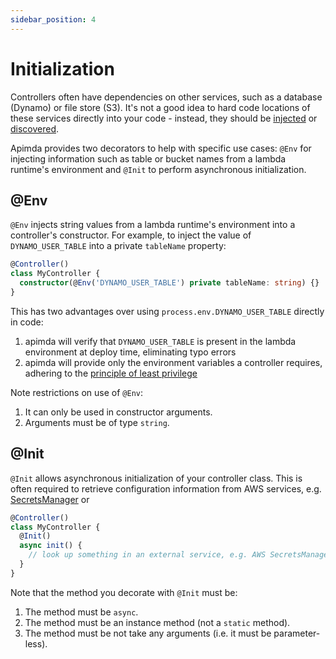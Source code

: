 ```yaml
---
sidebar_position: 4
---
```


# Initialization

Controllers often have dependencies on other services, such as a database (Dynamo) or file store (S3). It's not a good
idea to hard code locations of these services directly into your code - instead, they should
be [injected](https://en.wikipedia.org/wiki/Dependency_injection)
or [discovered](https://en.wikipedia.org/wiki/Service_discovery).

Apimda provides two decorators to help with specific use cases: `@Env` for injecting information such as table or bucket names from a lambda runtime's environment and `@Init` to perform asynchronous initialization.

## @Env

`@Env` injects string values from a lambda runtime's environment into a controller's constructor. For example, to inject
the value of `DYNAMO_USER_TABLE` into a private `tableName` property:

```typescript
@Controller()
class MyController {
  constructor(@Env('DYNAMO_USER_TABLE') private tableName: string) {}
}
```

This has two advantages over using `process.env.DYNAMO_USER_TABLE` directly in code:

1. apimda will verify that `DYNAMO_USER_TABLE` is present in the lambda environment at deploy time, eliminating typo
   errors
2. apimda will provide only the environment variables a controller requires, adhering to
   the [principle of least privilege](https://en.wikipedia.org/wiki/Principle_of_least_privilege)

Note restrictions on use of `@Env`:

1. It can only be used in constructor arguments.
2. Arguments must be of type `string`.

## @Init

`@Init` allows asynchronous initialization of your controller class. This is often required to retrieve configuration
information from AWS services, e.g. [SecretsManager](https://aws.amazon.com/secrets-manager/) or

```typescript
@Controller()
class MyController {
  @Init()
  async init() {
    // look up something in an external service, e.g. AWS SecretsManager
  }
}
```

Note that the method you decorate with `@Init` must be:

1. The method must be `async`.
2. The method must be an instance method (not a `static` method).
3. The method must be not take any arguments (i.e. it must be parameter-less).
